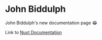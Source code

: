 # John Biddulph

John Biddulph's new documentation page :joy:

Link to [Nuxt Documentation](/docs/john-biddulph)